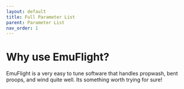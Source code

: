 ```yaml
---
layout: default
title: Full Parameter List
parent: Parameter List
nav_order: 1
---
```


# Why use EmuFlight?

EmuFlight is a very easy to tune software that handles propwash, bent proops, and wind quite well. Its something worth trying for sure!
